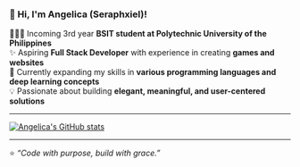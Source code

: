### 🌸 Hi, I'm Angelica (Seraphxiel)!

👩🏻‍💻 Incoming 3rd year **BSIT student at Polytechnic University of the Philippines**  
✨ Aspiring **Full Stack Developer** with experience in creating **games and websites**  
🌱 Currently expanding my skills in **various programming languages and deep learning concepts**  
💡 Passionate about building **elegant, meaningful, and user-centered solutions**

---

[![Angelica's GitHub stats](https://github-readme-stats.vercel.app/api?username=Seraphxiel&show_icons=true&theme=tokyonight)](https://github.com/Seraphxiel)

---

⭐ *“Code with purpose, build with grace.”*


